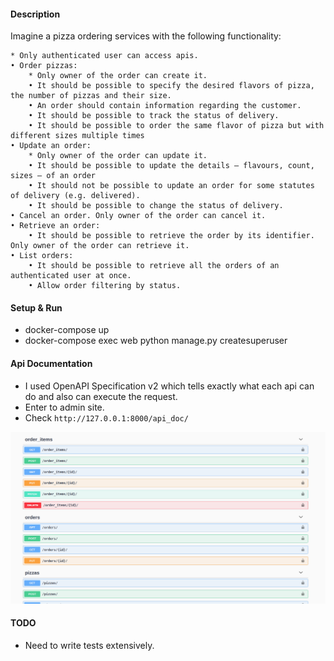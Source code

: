 #### Description

Imagine a pizza ordering services with the following functionality:    

    * Only authenticated user can access apis.  
    • Order pizzas:
        * Only owner of the order can create it.
		• It should be possible to specify the desired flavors of pizza, the number of pizzas and their size.
		• An order should contain information regarding the customer.
		• It should be possible to track the status of delivery.
		• It should be possible to order the same flavor of pizza but with different sizes multiple times
	• Update an order:
	    * Only owner of the order can update it.
		• It should be possible to update the details — flavours, count, sizes — of an order
		• It should not be possible to update an order for some statutes of delivery (e.g. delivered).
		• It should be possible to change the status of delivery.
	• Cancel an order. Only owner of the order can cancel it.
	• Retrieve an order:
		• It should be possible to retrieve the order by its identifier. Only owner of the order can retrieve it.
	• List orders:
		• It should be possible to retrieve all the orders of an authenticated user at once.
		• Allow order filtering by status.

		
#### Setup  & Run  
* docker-compose up
* docker-compose exec web python manage.py createsuperuser 
      
#### Api Documentation  
*  I used OpenAPI Specification v2 which tells exactly what each api can do and also can execute the request.  
*  Enter to admin site.  
*  Check `http://127.0.0.1:8000/api_doc/`    

![api doc](api_doc_template_sample.png)

####  TODO  
* Need to write tests extensively.  
		


